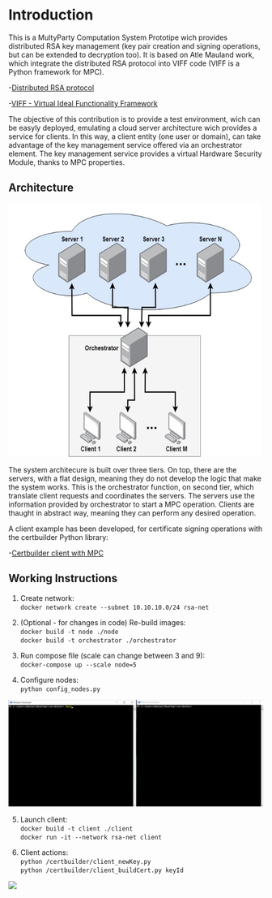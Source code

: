 # Introduction
This is a MultyParty Computation System Prototipe wich provides distributed RSA key management (key pair creation and signing operations, but can be extended to decryption too). 
It is based on Atle Mauland work, which integrate the distributed RSA protocol into VIFF code (VIFF is a Python framework for MPC).

-[Distributed RSA protocol](https://www.researchgate.net/publication/266524261_Realizing_Distributed_RSA_using_Secure_Multiparty_Computations)

-[VIFF - Virtual Ideal Functionality Framework](http://viff.dk/)

The objective of this contribution is to provide a test environment, wich can be easyly deployed, emulating a cloud server architecture wich provides a service for clients. In this way, a client entity (one user or domain), can take advantage of the key management service offered via an orchestrator element. The key management service provides a virtual Hardware Security Module, thanks to MPC properties.

## Architecture

<img src="https://github.com/dmoralesescalera/RSA-MPC-server/blob/master/pics/architecture.jpg" width="500" height="500">

The system architecure is built over three tiers. On top, there are the servers, with a flat design, meaning they do not develop the logic that make the system works. This is the orchestrator function, on second tier, which translate client requests and coordinates the servers.
The servers use the information provided by orchestrator to start a MPC operation. Clients are thaught in abstract way, meaning they can perform any desired operation.

A client example has been developed, for certificate signing operations with the certbuilder Python library:

-[Certbuilder client with MPC](https://github.com/dmoralesescalera/certbuilder)

## Working Instructions

1. Create network: <br/>
  `docker network create --subnet 10.10.10.0/24 rsa-net`
 
2. (Optional - for changes in code) Re-build images: <br/>
  `docker build -t node ./node` <br/>
  `docker build -t orchestrator ./orchestrator`
  
3. Run compose file (scale can change between 3 and 9): <br/>
  `docker-compose up --scale node=5`
  
4. Configure nodes: <br/>
  `python config_nodes.py`
  
  ![](https://github.com/dmoralesescalera/RSA-MPC-server/blob/master/pics/config_nodes.gif)
  
5. Launch client: <br/>
  `docker build -t client ./client` <br/>
  `docker run -it --network rsa-net client`
  
6. Client actions: <br/>
  `python /certbuilder/client_newKey.py` <br/>
  `python /certbuilder/client_buildCert.py keyId`
  
  ![](https://github.com/dmoralesescalera/RSA-MPC-server/blob/master/pics/build_cert.gif)
